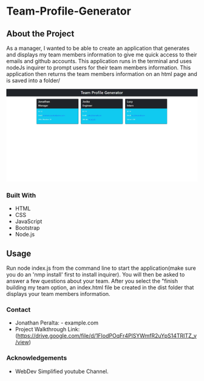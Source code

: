 # Team-Profile-Generator


## About the Project
As a manager, I wanted to be able to create an application that generates and displays my team members information to give me quick access to their emails and github accounts.
This application runs in the terminal and uses nodeJs inquirer to prompt users for their team members information. This application then returns the team members information on an html page and is saved into a folder/


![](/utils/Images/Screenshot%202023-01-24%20182527.jpg)

### Built With
- HTML
- CSS
- JavaScript
- Bootstrap
- Node.js

## Usage
Run node index.js from the command line to start the application(make sure you do an 'nmp install' first to install inquirer). You will then be asked to answer a few questions about your team. After you select the "finish building my team option, an index.html file be created in the dist folder that displays your team members information. 

### Contact
- Jonathan Peralta: - example.com
- Project Walkthrough Link: (https://drive.google.com/file/d/1FIodPOqFr4PlSYWmfR2uYpS14TRITZ_v/view)

### Acknowledgements
- WebDev Simplified youtube Channel.
